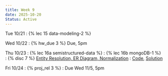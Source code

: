 ```yaml
---
title: Week 9
date: 2025-10-20
Status: Active
---
```


Tue 10/21
: {% lec 15 data-modeling-2 %}

Wed 10/22
: {% hw_due 3 %} Due, 5pm

Thu 10/23
: {% lec 16a semistructured-data %}
: {% lec 16b mongoDB-1 %}
: {% disc 7 %} [Entity Resolution, ER Diagram, Normalization](https://drive.google.com/file/d/1afXj3glgEEG7F0RINpmQveO_yHnxtCDJ/view?usp=sharing)
  : [Code](http://data101.datahub.berkeley.edu/hub/user-redirect/git-pull?repo=https%3A%2F%2Fgithub.com%2Fcal-data-eng%2Ffa25-materials&urlpath=tree%2Ffa25-materials%2Fdisc%2Fdisc07%2Fdisc07.ipynb&branch=main), [Solution](https://drive.google.com/file/d/1l-GS_xCMdhhQqNL3rMcrbbJ97emXe9gv/view?usp=sharing)

Fri 10/24
: {% proj_rel 3 %} 
  : Due Wed 11/5, 5pm
